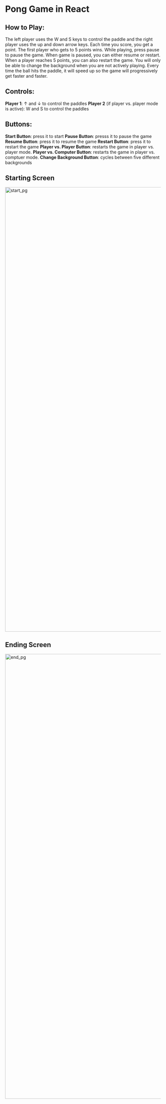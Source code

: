 # Pong Game in React 

## How to Play:
The left player uses the W and S keys to control the paddle and the right player uses the up and down arrow keys. Each time you score, you get a point. The first player who gets to 5 points wins. While playing, press pause to pause the game. When game is paused, you can either resume or restart. When a player reaches 5 points, you can also restart the game. You will only be able to change the background when you are not actively playing. Every time the ball hits the paddle, it will speed up so the game will progressively get faster and faster. 

## Controls: 
**Player 1**: ↑ and ↓ to control the paddles
**Player 2** (if player vs. player mode is active): W and S to control the paddles

## Buttons: 
**Start Button**: press it to start
**Pause Button**: presss it to pause the game
**Resume Button**: press it to resume the game
**Restart Button**: press it to restart the game
**Player vs. Player Button**: restarts the game in player vs. player mode.
**Player vs. Computer Button**: restarts the game in player vs. comptuer mode. 
**Change Background Button**: cycles between five different backgrounds

## Starting Screen
<img width="1438" alt="start_pg" src="https://github.com/LocoKangaroo/PerfTask/assets/136642643/9832bfdb-3325-41ad-bb65-081a82139121">

## Ending Screen
<img width="1439" alt="end_pg" src="https://github.com/LocoKangaroo/PerfTask/assets/136642643/61e18dcd-7f82-41e2-a039-c9d4ff89b4c6">
